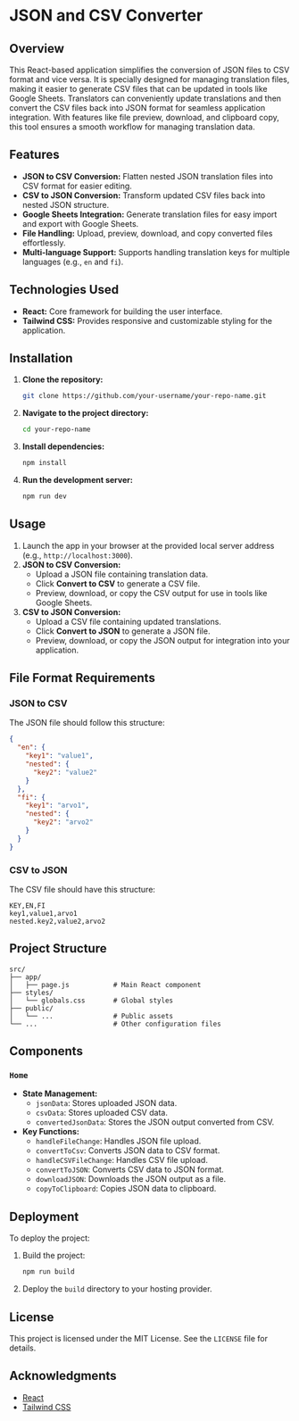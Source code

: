 # JSON and CSV Converter

## Overview
This React-based application simplifies the conversion of JSON files to CSV format and vice versa. It is specially designed for managing translation files, making it easier to generate CSV files that can be updated in tools like Google Sheets. Translators can conveniently update translations and then convert the CSV files back into JSON format for seamless application integration. With features like file preview, download, and clipboard copy, this tool ensures a smooth workflow for managing translation data.

## Features
- **JSON to CSV Conversion:** Flatten nested JSON translation files into CSV format for easier editing.
- **CSV to JSON Conversion:** Transform updated CSV files back into nested JSON structure.
- **Google Sheets Integration:** Generate translation files for easy import and export with Google Sheets.
- **File Handling:** Upload, preview, download, and copy converted files effortlessly.
- **Multi-language Support:** Supports handling translation keys for multiple languages (e.g., `en` and `fi`).

## Technologies Used
- **React:** Core framework for building the user interface.
- **Tailwind CSS:** Provides responsive and customizable styling for the application.

## Installation

1. **Clone the repository:**
   ```bash
   git clone https://github.com/your-username/your-repo-name.git
   ```
2. **Navigate to the project directory:**
   ```bash
   cd your-repo-name
   ```
3. **Install dependencies:**
   ```bash
   npm install
   ```
4. **Run the development server:**
   ```bash
   npm run dev
   ```

## Usage

1. Launch the app in your browser at the provided local server address (e.g., `http://localhost:3000`).
2. **JSON to CSV Conversion:**
   - Upload a JSON file containing translation data.
   - Click **Convert to CSV** to generate a CSV file.
   - Preview, download, or copy the CSV output for use in tools like Google Sheets.
3. **CSV to JSON Conversion:**
   - Upload a CSV file containing updated translations.
   - Click **Convert to JSON** to generate a JSON file.
   - Preview, download, or copy the JSON output for integration into your application.

## File Format Requirements

### JSON to CSV
The JSON file should follow this structure:
```json
{
  "en": {
    "key1": "value1",
    "nested": {
      "key2": "value2"
    }
  },
  "fi": {
    "key1": "arvo1",
    "nested": {
      "key2": "arvo2"
    }
  }
}
```

### CSV to JSON
The CSV file should have this structure:
```csv
KEY,EN,FI
key1,value1,arvo1
nested.key2,value2,arvo2
```

## Project Structure
```
src/
├── app/
│   ├── page.js           # Main React component
├── styles/
│   └── globals.css       # Global styles
├── public/
│   └── ...               # Public assets
└── ...                   # Other configuration files
```

## Components
### `Home`
- **State Management:**
  - `jsonData`: Stores uploaded JSON data.
  - `csvData`: Stores uploaded CSV data.
  - `convertedJsonData`: Stores the JSON output converted from CSV.
- **Key Functions:**
  - `handleFileChange`: Handles JSON file upload.
  - `convertToCsv`: Converts JSON data to CSV format.
  - `handleCSVFileChange`: Handles CSV file upload.
  - `convertToJSON`: Converts CSV data to JSON format.
  - `downloadJSON`: Downloads the JSON output as a file.
  - `copyToClipboard`: Copies JSON data to clipboard.

## Deployment
To deploy the project:
1. Build the project:
   ```bash
   npm run build
   ```
2. Deploy the `build` directory to your hosting provider.

## License
This project is licensed under the MIT License. See the `LICENSE` file for details.

## Acknowledgments
- [React](https://reactjs.org/)
- [Tailwind CSS](https://tailwindcss.com/)

